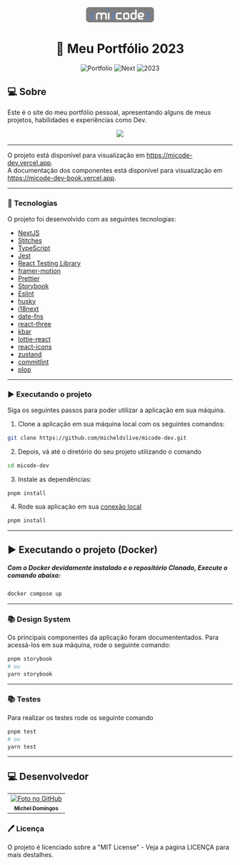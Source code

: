 <p align="center">
  <img src="./.github/micode.png" width="30%">
</p>

<h1 align="center">
  📰 Meu Portfólio 2023
</h1>

<p align="center">
  <img alt="Portfolio" src="https://img.shields.io/static/v1?label=books&message=MiCode&color=success&labelColor=grey">
  
  <img alt="Next" src="https://img.shields.io/static/v1?label=stack&message=nextjs&color=success&labelColor=grey">
  
  <img alt="2023" src="https://img.shields.io/static/v1?label=portfolio&message=MICODE&color=success&labelColor=grey">
</p>

## 💻 Sobre

Este é o site do meu portfólio pessoal, apresentando alguns de meus projetos, habilidades e experiências como Dev.

<p align="center">
  <img src="./.github/demo.gif" />
</p>

---
O projeto está disponível para visualização em https://micode-dev.vercel.app. <br>
A documentação dos componentes está disponível para visualização em https://micode-dev-book.vercel.app.

---

### 🚀 Tecnologias

O projeto foi desenvolvido com as seguintes tecnologias:

- [NextJS](https://nextjs.org/)
- [Stitches](https://stitches.dev/)
- [TypeScript](https://www.typescriptlang.org/)
- [Jest](https://jestjs.io/)
- [React Testing Library](https://testing-library.com/docs/react-testing-library/intro)
- [framer-motion](https://www.npmjs.com/package/framer-motion)
- [Prettier](https://prettier.io/)
- [Storybook](https://storybook.js.org/)
- [Eslint](https://eslint.org/)
- [husky](https://github.com/typicode/husky)
- [i18next](https://www.i18next.com/)
- [date-fns](https://date-fns.org/)
- [react-three](https://www.npmjs.com/package/@react-three/drei)
- [kbar](https://www.npmjs.com/package/kbar)
- [lottie-react](https://lottiereact.com/)
- [react-icons](https://react-icons.github.io/react-icons/)
- [zustand](https://zustand-demo.pmnd.rs/)
- [commitlint](https://www.npmjs.com/package/commitlint)
- [plop](https://plopjs.com/)

---

### ▶️ Executando o projeto

Siga os seguintes passos para poder utilizar a aplicação em sua máquina.

1. Clone a aplicação em sua máquina local com os seguintes comandos:

```bash
git clone https://github.com/micheldslive/micode-dev.git
```

2. Depois, vá até o diretório do seu projeto utilizando o comando

```bash
cd micode-dev
```

3. Instale as dependências:

```bash
pnpm install
```

4. Rode sua aplicação em sua [conexão local](http://localhost:3000)

```bash
pnpm install
```

---

## ▶️ Executando o projeto (Docker)

##### Com o Docker devidamente instalado e o repositório Clonado, Execute o comando abaixo:

```bash
docker compose up
```
---

### 📚 Design System
 Os principais componentes da aplicação foram documententados. Para acessá-los em sua máquina, rode o seguinte comando:

```bash
pnpm storybook
# ou
yarn storybook
```
---
### 📚 Testes
Para realizar os testes rode os seguinte comando

```bash
pnpm test
# ou
yarn test
```
---

## 💻 Desenvolvedor<br>

<table>
  <tr>
    <td align="center">
      <a href="https://github.com/micheldslive">
        <img src="https://avatars.githubusercontent.com/u/55795597?v=4" width="100" alt="Foto no GitHub"/><br>
        <sub>
          <b>Michel Domingos</b>
        </sub>
      </a>
    </td>
  </tr>
</table>

### 🖊️ Licença

O projeto é licenciado sobre a "MIT License" - Veja a pagina LICENÇA para mais destalhes.